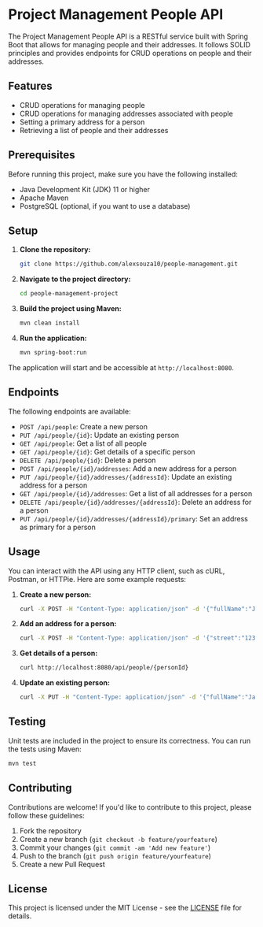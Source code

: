 # Project Management People API

The Project Management People API is a RESTful service built with Spring Boot that allows for managing people and their addresses. It follows SOLID principles and provides endpoints for CRUD operations on people and their addresses.

## Features

- CRUD operations for managing people
- CRUD operations for managing addresses associated with people
- Setting a primary address for a person
- Retrieving a list of people and their addresses

## Prerequisites

Before running this project, make sure you have the following installed:

- Java Development Kit (JDK) 11 or higher
- Apache Maven
- PostgreSQL (optional, if you want to use a database)

## Setup

1. **Clone the repository:**

   ```bash
   git clone https://github.com/alexsouza10/people-management.git
   ```

2. **Navigate to the project directory:**

   ```bash
   cd people-management-project
   ```

3. **Build the project using Maven:**

   ```bash
   mvn clean install
   ```

4. **Run the application:**

   ```bash
   mvn spring-boot:run
   ```

The application will start and be accessible at `http://localhost:8080`.

## Endpoints

The following endpoints are available:

- `POST /api/people`: Create a new person
- `PUT /api/people/{id}`: Update an existing person
- `GET /api/people`: Get a list of all people
- `GET /api/people/{id}`: Get details of a specific person
- `DELETE /api/people/{id}`: Delete a person
- `POST /api/people/{id}/addresses`: Add a new address for a person
- `PUT /api/people/{id}/addresses/{addressId}`: Update an existing address for a person
- `GET /api/people/{id}/addresses`: Get a list of all addresses for a person
- `DELETE /api/people/{id}/addresses/{addressId}`: Delete an address for a person
- `PUT /api/people/{id}/addresses/{addressId}/primary`: Set an address as primary for a person

## Usage

You can interact with the API using any HTTP client, such as cURL, Postman, or HTTPie. Here are some example requests:

1. **Create a new person:**

   ```bash
   curl -X POST -H "Content-Type: application/json" -d '{"fullName":"John Doe","dateOfBirth":"1990-01-01"}' http://localhost:8080/api/people
   ```

2. **Add an address for a person:**

   ```bash
   curl -X POST -H "Content-Type: application/json" -d '{"street":"123 Main St","zipCode":"12345","number":10,"city":"New York","state":"NY"}' http://localhost:8080/api/people/{personId}/addresses
   ```

3. **Get details of a person:**

   ```bash
   curl http://localhost:8080/api/people/{personId}
   ```

4. **Update an existing person:**

   ```bash
   curl -X PUT -H "Content-Type: application/json" -d '{"fullName":"Jane Doe","dateOfBirth":"1995-01-01"}' http://localhost:8080/api/people/{personId}
   ```

## Testing

Unit tests are included in the project to ensure its correctness. You can run the tests using Maven:

```bash
mvn test
```

## Contributing

Contributions are welcome! If you'd like to contribute to this project, please follow these guidelines:

1. Fork the repository
2. Create a new branch (`git checkout -b feature/yourfeature`)
3. Commit your changes (`git commit -am 'Add new feature'`)
4. Push to the branch (`git push origin feature/yourfeature`)
5. Create a new Pull Request

## License

This project is licensed under the MIT License - see the [LICENSE](LICENSE) file for details.
